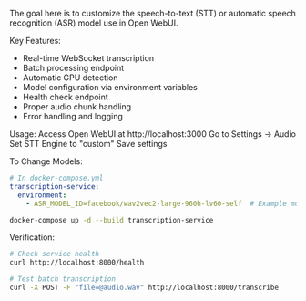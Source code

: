 The goal here is to customize the speech-to-text (STT) or automatic speech recognition (ASR) model use in Open WebUI. 

Key Features:
- Real-time WebSocket transcription
- Batch processing endpoint
- Automatic GPU detection
- Model configuration via environment variables
- Health check endpoint
- Proper audio chunk handling
- Error handling and logging

Usage:
Access Open WebUI at http://localhost:3000
Go to Settings → Audio
Set STT Engine to "custom"
Save settings

To Change Models:
```yaml
# In docker-compose.yml
transcription-service:
  environment:
    - ASR_MODEL_ID=facebook/wav2vec2-large-960h-lv60-self  # Example model
```

```bash
docker-compose up -d --build transcription-service
```

Verification:

```bash
# Check service health
curl http://localhost:8000/health

# Test batch transcription
curl -X POST -F "file=@audio.wav" http://localhost:8000/transcribe
```